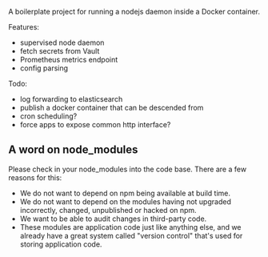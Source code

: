 A boilerplate project for running a nodejs daemon inside a Docker container.

Features:
* supervised node daemon
* fetch secrets from Vault
* Prometheus metrics endpoint
* config parsing

Todo:
* log forwarding to elasticsearch
* publish a docker container that can be descended from
* cron scheduling?
* force apps to expose common http interface?

## A word on node_modules

Please check in your node_modules into the code base. There are a few reasons for this:
* We do not want to depend on npm being available at build time.
* We do not want to depend on the modules having not upgraded incorrectly, changed, unpublished or hacked on npm.
* We want to be able to audit changes in third-party code.
* These modules are application code just like anything else, and we already have a great system called "version control" that's used for storing application code.
